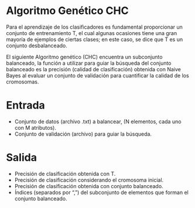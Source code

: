 Algoritmo Genético CHC
===

Para el aprendizaje de los clasificadores es fundamental proporcionar un conjunto de entrenamiento T, 
el cual algunas ocasiones tiene una gran mayoría de ejemplos de ciertas clases; en este caso, se dice que T es 
un conjunto desbalanceado.

El siguiente Algoritmo genético (CHC) encuentra un subconjunto balanceado, la función a utilizar para guiar la 
búsqueda del conjunto balanceado es la precisión (calidad de clasificación) obtenida con Naive Bayes 
al evaluar un conjunto de validación para cuantificar la calidad de los cromosomas.

Entrada
===
- Conjunto de datos (archivo .txt) a balancear, (N elementos, cada uno con
M atributos).
- Conjunto de validación (archivo) para guiar la búsqueda.

Salida
===
- Precisión de clasificación obtenida con T.
- Precisión de clasificación considerando el cromosoma inicial.
- Precisión de clasificación obtenida con conjunto balanceado.
- Índices (separados por “,”) del subconjunto de elementos que forman el
conjunto balanceado.
